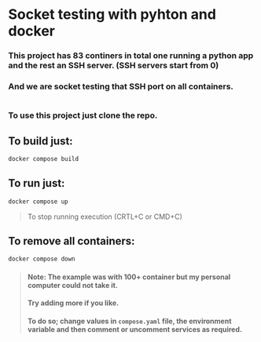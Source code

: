 # Socket testing with pyhton and docker

### This project has 83 continers in total one running a python app and the rest an SSH server. (SSH servers start from 0)
### And we are socket testing that SSH port on all containers.

#

### To use this project just clone the repo.
## To build just:
```bash
docker compose build
```

## To run just:
```bash
docker compose up
```
> To stop running execution (CRTL+C or CMD+C)

## To remove all containers:
```bash
docker compose down
```
> #### Note: The example was with 100+ container but my personal computer could not take it.
> #### Try adding more if you like. 
> #### To do so; change values in `compose.yaml` file, the environment variable and then comment or uncomment services as required.